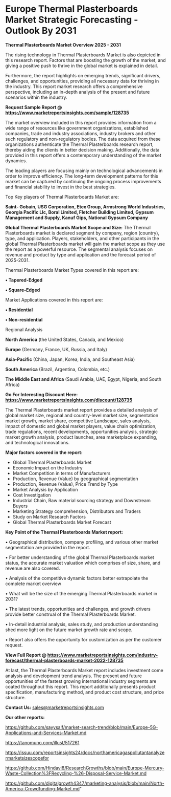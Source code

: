 # Europe Thermal Plasterboards Market Strategic Forecasting - Outlook By 2031

<Strong> Thermal Plasterboards Market Overview 2025 - 2031</strong>

The rising technology in Thermal Plasterboards Market is also depicted in this research report. Factors that are boosting the growth of the market, and giving a positive push to thrive in the global market is explained in detail.

Furthermore, the report highlights on emerging trends, significant drivers, challenges, and opportunities, providing all necessary data for thriving in the industry. This report market research offers a comprehensive perspective, including an in-depth analysis of the present and future scenarios within the industry.

<strong>Request Sample Report @ <a href=https://www.marketreportsinsights.com/sample/128735>https://www.marketreportsinsights.com/sample/128735</a></strong>

The market overview included in this report provides information from a wide range of resources like government organizations, established companies, trade and industry associations, industry brokers and other such regulatory and non-regulatory bodies. The data acquired from these organizations authenticate the Thermal Plasterboards research report, thereby aiding the clients in better decision making. Additionally, the data provided in this report offers a contemporary understanding of the market dynamics.

The leading players are focusing mainly on technological advancements in order to improve efficiency. The long-term development patterns for this market can be captured by continuing the ongoing process improvements and financial stability to invest in the best strategies.

Top Key players of Thermal Plasterboards Market are:

<strong>Saint- Gobain, USG Corporation, Etex Group, Armstrong World Industries, Georgia Pacific Llc, Boral Limited, Fletcher Building Limited, Gypsum Management and Supply, Kanuf Gips, National Gypsum Company</strong>

<strong><b>Global Thermal Plasterboards Market Scope and Size:</b></strong>
The Thermal Plasterboards market is declared segment by company, region (country), type, and application. Players, stakeholders, and other participants in the global Thermal Plasterboards market will gain the market scope as they use the report as a powerful resource. The segmental analysis focuses on revenue and product by type and application and the forecast period of 2025-2031.

Thermal Plasterboards Market Types covered in this report are:

<strong>• Tapered-Edged

• Square-Edged</strong>

Market Applications covered in this report are:

<strong>• Residential

• Non-residential</strong> 

Regional Analysis

<strong>North America</strong> (the United States, Canada, and Mexico)

<strong>Europe</strong> (Germany, France, UK, Russia, and Italy)

<strong>Asia-Pacific</strong> (China, Japan, Korea, India, and Southeast Asia)

<strong>South America</strong> (Brazil, Argentina, Colombia, etc.)

<strong>The Middle East and Africa</strong> (Saudi Arabia, UAE, Egypt, Nigeria, and South Africa)

<strong>Go For Interesting Discount Here: <a href=https://www.marketreportsinsights.com/discount/128735>https://www.marketreportsinsights.com/discount/128735</a></strong>

The Thermal Plasterboards market report provides a detailed analysis of global market size, regional and country-level market size, segmentation market growth, market share, competitive Landscape, sales analysis, impact of domestic and global market players, value chain optimization, trade regulations, recent developments, opportunities analysis, strategic market growth analysis, product launches, area marketplace expanding, and technological innovations.

<strong><b>Major factors covered in the report:</b></strong>
<ul>
  <li>Global Thermal Plasterboards Market </li>
  <li>Economic Impact on the Industry</li>
  <li>Market Competition in terms of Manufacturers</li>
  <li>Production, Revenue (Value) by geographical segmentation</li>
  <li>Production, Revenue (Value), Price Trend by Type</li>
  <li>Market Analysis by Application</li>
  <li>Cost Investigation</li>
  <li>Industrial Chain, Raw material sourcing strategy and Downstream Buyers</li>
  <li>Marketing Strategy comprehension, Distributors and Traders</li>
  <li>Study on Market Research Factors</li>
  <li>Global Thermal Plasterboards Market Forecast</li>
</ul>

<strong><b>Key Point of the Thermal Plasterboards Market report:</b></strong>

• Geographical distribution, company profiling, and various other market segmentation are provided in the report.

• For better understanding of the global Thermal Plasterboards market status, the accurate market valuation which comprises of size, share, and revenue are also covered.

• Analysis of the competitive dynamic factors better extrapolate the complete market overview

• What will be the size of the emerging Thermal Plasterboards market in 2031?

• The latest trends, opportunities and challenges, and growth drivers provide better construal of the Thermal Plasterboards Market.

• In-detail industrial analysis, sales study, and production understanding shed more light on the future market growth rate and scope.

• Report also offers the opportunity for customization as per the customer request.

<strong><b>View Full Report @ <a href=https://www.marketreportsinsights.com/industry-forecast/thermal-plasterboards-market-2022-128735>https://www.marketreportsinsights.com/industry-forecast/thermal-plasterboards-market-2022-128735</a></b></strong>


At last, the Thermal Plasterboards Market report includes investment come analysis and development trend analysis. The present and future opportunities of the fastest growing international industry segments are coated throughout this report. This report additionally presents product specification, manufacturing method, and product cost structure, and price structure.

<strong>Contact Us:</strong>
sales@marketreportsinsights.com

<strong>Our other reports:</strong>

<a href=https://github.com/sayysaif/market-search-trend/blob/main/Europe-5G-Applications-and-Services-Market.md>https://github.com/sayysaif/market-search-trend/blob/main/Europe-5G-Applications-and-Services-Market.md</a>

<a href=https://tanomuno.com/illust/517261>https://tanomuno.com/illust/517261</a>

<a href=https://issuu.com/reportsinsights24/docs/northamericagaspollutantanalyzermarketsizescopefor>https://issuu.com/reportsinsights24/docs/northamericagaspollutantanalyzermarketsizescopefor</a>

<a href=https://github.com/Hindavi8/ResearchGrowths/blob/main/Europe-Mercury-Waste-Collection%3FRecycling-%26-Disposal-Service-Market.md>https://github.com/Hindavi8/ResearchGrowths/blob/main/Europe-Mercury-Waste-Collection%3FRecycling-%26-Disposal-Service-Market.md</a>

<a href=https://github.com/digitalgrowth4347/marketing-analysis/blob/main/North-America-Crowdfunding-Market.md>https://github.com/digitalgrowth4347/marketing-analysis/blob/main/North-America-Crowdfunding-Market.md</a>"

